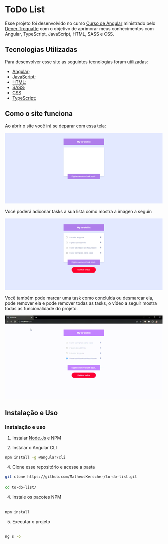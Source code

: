 # ToDo List
Esse projeto foi desenvolvido no curso [Curso de Angular](https://www.udemy.com/share/104y443@snnAjn-eqeneOmJPBhdRCVjIqvgEeOvUABVP1EAyo4ivdYh9bhLeoOoYKHExsfhCeg==/) ministrado pelo [Dener Troquatte](https://www.linkedin.com/in/dener-s%C3%A3o-pedro-troquatte-ababa079/) com o objetivo de aprimorar meus conhecimentos com Angular, TypeScript, JavaScript, HTML, SASS e CSS.
## Tecnologias Utilizadas

Para desenvolver esse site as seguintes tecnologias foram utilizadas:
- [Angular](https://angular.io/);
- [JavaScript](https://developer.mozilla.org/pt-BR/docs/Web/JavaScript);
- [HTML](https://developer.mozilla.org/pt-BR/docs/Web/HTML);
- [SASS](https://sass-lang.com/);
- [CSS](https://developer.mozilla.org/pt-BR/docs/Web/CSS)
- [TypeScript](https://www.typescriptlang.org/);

## Como o site funciona

Ao abrir o site você irá se deparar com essa tela:

![Home](/src/assets/midia-readme/tela-1.png)

Você poderá adiconar tasks a sua lista como mostra a imagen a seguir:

![Home](/src/assets/midia-readme/tela-2.png)

Você também pode marcar uma task como concluída ou desmarcar ela, pode remover ela e pode remover todas as tasks, o vídeo a seguir mostra todas as funcionalidade do projeto.

![Home](/src/assets/midia-readme/tela-video-1.gif)

## Instalação e Uso

### Instalação e uso

1. Instalar [Node.Js](https://nodejs.org/en) e NPM

2. Instalar o Angular CLI

```sh
npm install -g @angular/cli
```

4. Clone esse repositório e acesse a pasta

```sh
git clone https://github.com/MatheusKerscher/to-do-list.git

cd to-do-list/
```

4. Instale os pacotes NPM

```sh

npm install

```

5. Executar o projeto

```sh

ng s -o

```
